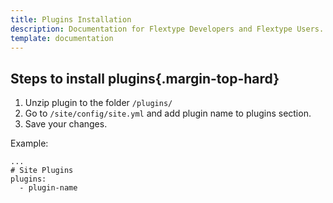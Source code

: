 ```yaml
---
title: Plugins Installation
description: Documentation for Flextype Developers and Flextype Users.
template: documentation
---
```


## Steps to install plugins{.margin-top-hard}

1. Unzip plugin to the folder `/plugins/`
2. Go to `/site/config/site.yml` and add plugin name to plugins section.
3. Save your changes.

Example:
```
...
# Site Plugins
plugins:
  - plugin-name
```
